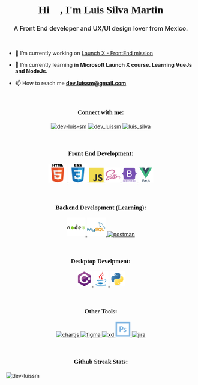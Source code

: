 <h1 align="center" style="font-family: 'Poppins'; font-weight:600;">Hi 👋, I'm Luis Silva Martin</h1>
<h3 align="center" style="font-weight:500;">A Front End developer and UX/UI design lover from Mexico.</h3>
<br>

- 🔭 I’m currently working on [Launch X - FrontEnd mission](https://github.com/dev-LuisSM/Mision-Frontend)

- 🌱 I’m currently learning **in Microsoft Launch X course. Learning VueJs and NodeJs.**

- 📫 How to reach me **dev.luissm@gmail.com**

<br>

<h3 align="center" style="font-family: 'Poppins'; font-weight:600;">Connect with me:</h3>
<p align="center">
    <a href="https://linkedin.com/in/dev-luis-sm" target="blank"><img align="center"
            src="https://raw.githubusercontent.com/rahuldkjain/github-profile-readme-generator/master/src/images/icons/Social/linked-in-alt.svg"
            alt="dev-luis-sm" height="30" width="40" /></a>
    <a href="https://instagram.com/dev_luissm" target="blank"><img align="center"
            src="https://raw.githubusercontent.com/rahuldkjain/github-profile-readme-generator/master/src/images/icons/Social/instagram.svg"
            alt="dev_luissm" height="30" width="40" /></a>
    <a href="https://dribbble.com/luis_silva" target="blank"><img align="center"
            src="https://raw.githubusercontent.com/rahuldkjain/github-profile-readme-generator/master/src/images/icons/Social/dribbble.svg"
            alt="luis_silva" height="30" width="40" /></a>
</p>

<br>
<h3 align="center" style="font-family: 'Poppins'; font-weight:600;">Front End Development:</h3>
<p align="center">
    <a href="https://www.w3.org/html/" target="_blank" rel="noreferrer">
        <img src="https://raw.githubusercontent.com/devicons/devicon/master/icons/html5/html5-original-wordmark.svg" alt="html5" width="50" height="50" /> </a> 
    <a href="https://www.w3schools.com/css/" target="_blank" rel="noreferrer"> 
        <img src="https://raw.githubusercontent.com/devicons/devicon/master/icons/css3/css3-original-wordmark.svg"alt="css3" width="50" height="50" /> </a>
    <a href="https://developer.mozilla.org/en-US/docs/Web/JavaScript" target="_blank" rel="noreferrer"> 
        <img src="https://raw.githubusercontent.com/devicons/devicon/master/icons/javascript/javascript-original.svg" alt="javascript" width="40" height="40" /> </a> 
    <a href="https://sass-lang.com" target="_blank" rel="noreferrer"> 
        <img src="https://raw.githubusercontent.com/devicons/devicon/master/icons/sass/sass-original.svg" alt="sass" width="40" height="40" /> </a> 
    <a href="https://getbootstrap.com" target="_blank" rel="noreferrer"> 
        <img src="https://raw.githubusercontent.com/devicons/devicon/master/icons/bootstrap/bootstrap-plain-wordmark.svg"alt="bootstrap" width="40" height="40" /> </a> 
    <a href="https://vuejs.org/" target="_blank" rel="noreferrer"> 
        <img src="https://raw.githubusercontent.com/devicons/devicon/master/icons/vuejs/vuejs-original-wordmark.svg"alt="vuejs" width="40" height="40" /> </a> 
</p>
<br>

<h3 align="center" style="font-family: 'Poppins'; font-weight:600;">Backend Development (Learning):</h3>
<p align="center">
    <a href="https://nodejs.org" target="_blank" rel="noreferrer"> 
        <img src="https://raw.githubusercontent.com/devicons/devicon/master/icons/nodejs/nodejs-original-wordmark.svg" alt="nodejs" width="50" height="50"/> </a>
    <a href="https://www.mysql.com/" target="_blank" rel="noreferrer"> 
        <img src="https://raw.githubusercontent.com/devicons/devicon/master/icons/mysql/mysql-original-wordmark.svg"alt="mysql" width="50" height="50" /> </a> 
    <a href="https://postman.com" target="_blank" rel="noreferrer"> 
        <img src="https://www.vectorlogo.zone/logos/getpostman/getpostman-icon.svg" alt="postman" width="40"height="40" /> </a> 
</p>
<br>

<h3 align="center" style="font-family: 'Poppins'; font-weight:600;">Deskptop Develpment:</h3>
<p align="center">
    <a href="https://www.w3schools.com/cs/" target="_blank" rel="noreferrer"> 
        <img src="https://raw.githubusercontent.com/devicons/devicon/master/icons/csharp/csharp-original.svg" alt="csharp" width="40" height="40" /> </a>
    <a href="https://www.java.com" target="_blank" rel="noreferrer"> 
        <img src="https://raw.githubusercontent.com/devicons/devicon/master/icons/java/java-original.svg" alt="java" width="40" height="40"/> </a>
    <a href="https://www.python.org" target="_blank" rel="noreferrer"> 
        <img src="https://raw.githubusercontent.com/devicons/devicon/master/icons/python/python-original.svg" alt="python" width="40" height="40"/> </a>
</p>
<br>



<h3 align="center" style="font-family: 'Poppins'; font-weight:600;">Other Tools:</h3>
<p align="center"> 
    <a href="https://www.chartjs.org" target="_blank" rel="noreferrer"> 
        <img src="https://www.chartjs.org/media/logo-title.svg" alt="chartjs" width="45" height="45" /> </a>
    <a href="https://www.figma.com/" target="_blank" rel="noreferrer">
        <img src="https://www.vectorlogo.zone/logos/figma/figma-icon.svg" alt="figma" width="40" height="40" /> </a>
    <a href="https://www.adobe.com/products/xd.html" target="_blank" rel="noreferrer"> 
        <img src="https://cdn.worldvectorlogo.com/logos/adobe-xd.svg" alt="xd" width="40" height="40" /> </a>
    <a href="https://www.photoshop.com/en" target="_blank" rel="noreferrer"> 
        <img src="https://raw.githubusercontent.com/devicons/devicon/master/icons/photoshop/photoshop-line.svg" alt="photoshop" width="40" height="40"/> </a>
    <a href="https://www.atlassian.com/software/jira" target="_blank" rel="noreferrer"> 
        <img src="https://www.vectorlogo.zone/logos/atlassian_jira/atlassian_jira-icon.svg" alt="jira" width="40" height="40" /> </a>
</p>
<br>

<h3 align="center" style="font-family: 'Poppins'; font-weight:600;">Github Streak Stats:</h3>
<p><img align="center" src="https://github-readme-streak-stats.herokuapp.com/?user=dev-luissm&theme=dark"
        alt="dev-luissm" /></p>

